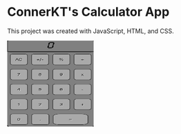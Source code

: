 # ConnerKT's Calculator App

This project was created with JavaScript, HTML, and CSS.

<img src="https://github.com/ConnerKT/CalculatorApp/blob/9ffb07c5b4d7f4c89140b37fbccce5c2c9b046d9/resources/screenshot.png" alt="image" width="200" height="200">
